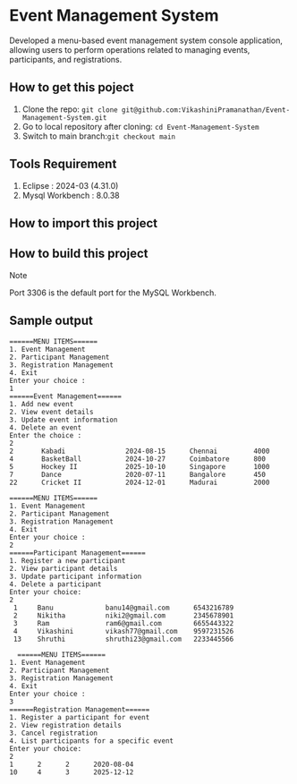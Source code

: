 # Event Management System
Developed a menu-based event management system console application, allowing users to perform operations related to managing events, participants, and registrations.

## How to get this poject
1. Clone the repo: `git clone git@github.com:VikashiniPramanathan/Event-Management-System.git`
2. Go to local repository after cloning: `cd Event-Management-System`
3. Switch to main branch:`git checkout main`

## Tools Requirement 
1. Eclipse : 2024-03 (4.31.0)
2. Mysql Workbench : 8.0.38

## How to import this project

## How to build this project

> [!NOTE]
> Port 3306 is the default port for the MySQL Workbench.

## Sample output
```
======MENU ITEMS======
1. Event Management
2. Participant Management
3. Registration Management
4. Exit
Enter your choice : 
1
======Event Management======
1. Add new event
2. View event details
3. Update event information
4. Delete an event
Enter the choice : 
2
2       Kabadi               2024-08-15      Chennai         4000
4       BasketBall           2024-10-27      Coimbatore      800
5       Hockey II            2025-10-10      Singapore       1000
7       Dance                2020-07-11      Bangalore       450
22      Cricket II           2024-12-01      Madurai         2000

======MENU ITEMS======
1. Event Management
2. Participant Management
3. Registration Management
4. Exit
Enter your choice : 
2
======Participant Management======
1. Register a new participant
2. View participant details
3. Update participant information
4. Delete a participant
Enter your choice:
2
 1     Banu             banu14@gmail.com      6543216789   
 2     Nikitha          niki2@gmail.com       2345678901   
 3     Ram              ram6@gmail.com        6655443322   
 4     Vikashini        vikash77@gmail.com    9597231526   
 13    Shruthi          shruthi23@gmail.com   2233445566   

  ======MENU ITEMS======
1. Event Management
2. Participant Management
3. Registration Management
4. Exit
Enter your choice : 
3
======Registration Management======
1. Register a participant for event
2. View registration details
3. Cancel registration
4. List participants for a specific event
Enter your choice:
2
1      2      2      2020-08-04
10     4      3      2025-12-12
```